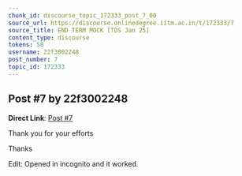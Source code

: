 ```yaml
---
chunk_id: discourse_topic_172333_post_7_00
source_url: https://discourse.onlinedegree.iitm.ac.in/t/172333/7
source_title: END TERM MOCK [TDS Jan 25]
content_type: discourse
tokens: 58
username: 22f3002248
post_number: 7
topic_id: 172333
---
```


## Post #7 by 22f3002248

**Direct Link**: [Post #7](https://discourse.onlinedegree.iitm.ac.in/t/172333/7)

Thank you for your efforts

Thanks

Edit: Opened in incognito and it worked.
